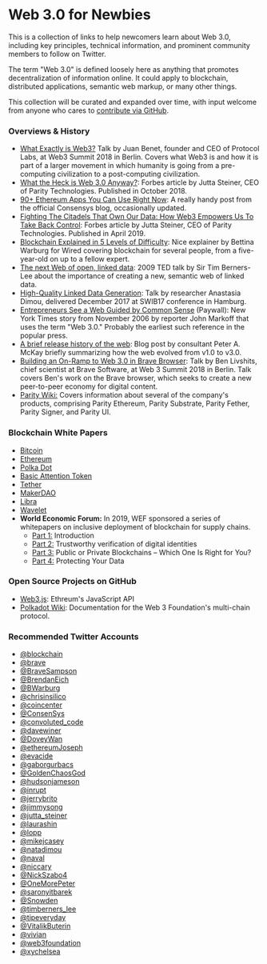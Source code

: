 # Web 3.0 for Newbies

This is a collection of links to help newcomers learn about Web 3.0, including key principles, technical information, and prominent community members to follow on Twitter.

The term "Web 3.0" is defined loosely here as anything that promotes decentralization of information online. It could apply to blockchain, distributed applications, semantic web markup, or many other things.

This collection will be curated and expanded over time, with input welcome from anyone who cares to <a href="https://github.com/Indizr/web3newbies/issues/1">contribute via GitHub</a>.

### Overviews & History
- <a href="https://www.youtube.com/watch?v=l44z35vabvA">What Exactly is Web3?</a> Talk by Juan Benet, founder and CEO of Protocol Labs, at Web3 Summit 2018 in Berlin. Covers what Web3 is and how it is part of a larger movement in which humanity is going from a pre-computing civilization to a post-computing civilization.
- <a href="https://www.forbes.com/sites/juttasteiner/2018/10/26/what-the-heck-is-web-3-0-anyway/#8e6c8266614b">What the Heck is Web 3.0 Anyway?</a>: Forbes article by Jutta Steiner, CEO of Parity Technologies. Published in October 2018.
- <a href="https://media.consensys.net/40-ethereum-apps-you-can-use-right-now-d643333769f7">90+ Ethereum Apps You Can Use Right Now</a>: A really handy post from the official Consensys blog, occasionally updated.
- <a href="https://www.forbes.com/sites/juttasteiner/2019/04/03/fighting-the-citadels-that-own-our-data-how-web3-empowers-us-to-take-back-control/#2a46c4544af8">Fighting The Citadels That Own Our Data: How Web3 Empowers Us To Take Back Control</a>: Forbes article by Jutta Steiner, CEO of Parity Technologies. Published in April 2019.
- <a href="https://www.youtube.com/watch?v=hYip_Vuv8J0">Blockchain Explained in 5 Levels of Difficulty</a>: Nice explainer by Bettina Warburg for Wired covering blockchain for several people, from a five-year-old on up to a fellow expert. 
- <a href="https://www.youtube.com/watch?v=OM6XIICm_qo">The next Web of open, linked data</a>: 2009 TED talk by Sir Tim Berners-Lee about the importance of creating a new, semantic web of linked data.
- <a href="https://www.youtube.com/watch?v=vF3dLP8I-eY">High-Quality Linked Data Generation</a>: Talk by researcher Anastasia Dimou, delivered December 2017 at SWIB17 conference in Hamburg.
- <a href="https://www.nytimes.com/2006/11/12/business/12web.html">Entrepreneurs See a Web Guided by Common Sense</a> (Paywall): New York Times story from November 2006 by reporter John Markoff that uses the term "Web 3.0." Probably the earliest such reference in the popular press.
- <a href="https://blog.indizr.com/how-we-got-to-web-3-0-2/">A brief release history of the web</a>: Blog post by consultant Peter A. McKay briefly summarizing how the web evolved from v1.0 to v3.0.
- <a href="https://www.youtube.com/watch?v=aNisYrJCU6Q" >Building an On-Ramp to Web 3.0 in Brave Browser</a>: Talk by Ben Livshits, chief scientist at Brave Software, at Web 3 Summit 2018 in Berlin. Talk covers Ben's work on the Brave browser, which seeks to create a new peer-to-peer economy for digital content.
- <a href="https://wiki.parity.io/">Parity Wiki:</a> Covers information about several of the company's products, comprising Parity Ethereum, Parity Substrate, Parity Fether, Parity Signer, and Parity UI.



<!-- 


From LP3 and Medill...

Why Software is eating the world...


  https://a16z.com/2011/08/20/why-software-is-eating-the-world/

  https://bitcoin.org/bitcoin.pdf

  https://dealbook.nytimes.com/2014/01/21/why-bitcoin-matters/

  https://medium.com/s/story/why-decentralization-matters-5e3f79f7638e

  https://opensource.org/osd-annotated

  https://www.gnu.org/licenses/gpl-3.0.html

  https://www.gnu.org/philosophy/open-source-misses-the-point.en.html

  https://www.slideshare.net/kleinerperkins/internet-trends-report-2018-99574140

  https://hbr.org/2013/05/why-the-lean-start-up-changes-everything

  https://www.washingtonpost.com/lifestyle/style/how-san-francisco-broke-americas-heart/2019/05/21/ef9a0ac0-70ea-11e9-9eb4-0828f5389013_story.html?utm_term=.c0275e2740c9

  https://www.wired.com/story/facebook-mark-zuckerberg-15-months-of-fresh-hell/

  https://www.nytimes.com/2019/05/09/opinion/sunday/chris-hughes-facebook-zuckerberg.html

  https://www.sec.gov/Archives/edgar/data/1018724/000119312517120198/d373368dex991.htm

  https://blog.aboutamazon.com/company-news/2018-letter-to-shareholders

  https://www.revealnews.org/article/heres-the-clearest-picture-of-silicon-valleys-diversity-yet/

  https://www.revealnews.org/article/hidden-figures-how-silicon-valley-keeps-diversity-data-secret/

  https://medium.com/kapor-the-bridge/building-a-vc-2-0-53a85bf935c0

  Audio

  https://a16z.com/2018/12/29/talent-tech-trends-culture-ben-marc-tyler-cowen-summit-2018/

  Videos to watch
  https://www.youtube.com/watch?v=MnrJzXM7a6o

  https://youtu.be/keCwRdbwNQY

  https://youtu.be/L-s_3b5fRd8

  https://www.ted.com/talks/jack_dorsey_how_twitter_needs_to_change?utm_campaign=tedspread&utm_medium=referral&utm_source=tedcomshare

  https://www.commonwealthclub.org/events/archive/video/emily-changs-brotopia-one-year-later
  https://www.vanityfair.com/news/2018/01/brotopia-silicon-valley-secretive-orgiastic-inner-sanctum?verso=true

  https://video.wired.com/watch/anand-giridharadas-virginia-heffernan-techno-utopianism

  Optional Additional Reads

  http://jointventure.org/images/stories/pdf/index2019.pdf

  https://www.gatesnotes.com/2019-Annual-Letter


-->



### Blockchain White Papers
- <a href="https://bitcoin.org/bitcoin.pdf">Bitcoin</a>
- <a href="https://github.com/ethereum/wiki/wiki/White-Paper">Ethereum</a>
- <a href="/https://polkadot.network/PolkaDotPaper.pdf">Polka Dot</a>
- <a href="https://basicattentiontoken.org/BasicAttentionTokenWhitePaper-4.pdf">Basic Attention Token</a>
- <a href="https://tether.to/wp-content/uploads/2016/06/TetherWhitePaper.pdf">Tether</a> 
- <a href="https://makerdao.com/en/whitepaper">MakerDAO</a> 
- <a href="https://libra.org/en-US/white-paper/">Libra</a>
- <a href="https://wavelet.perlin.net/whitepaper.pdf">Wavelet</a> 
- <strong>World Economic Forum:</strong> In 2019, WEF sponsored a series of whitepapers on inclusive deployment of blockchain for supply chains.
    - <a href="https://www.weforum.org/whitepapers/inclusive-deployment-of-blockchain-for-supply-chains-part-1-introduction">Part 1:</a> Introduction 
    - <a href="https://www.weforum.org/whitepapers/inclusive-deployment-of-blockchain-for-supply-chains-part-2-trustworthy-verification-of-digital-identities">Part 2:</a> Trustworthy verification of digital identities 
    - <a href="https://www.weforum.org/whitepapers/inclusive-deployment-of-blockchain-for-supply-chains-part-3-public-or-private-blockchains-which-one-is-right-for-you">Part 3:</a> Public or Private Blockchains – Which One Is Right for You? 
    - <a href="https://www.weforum.org/whitepapers/inclusive-deployment-of-blockchain-for-supply-chains-part-4-protecting-your-data">Part 4:</a> Protecting Your Data 

### Open Source Projects on GitHub
- <a href="https://github.com/ethereum/web3.js">Web3.js</a>: Ethreum's JavaScript API
- <a href="https://github.com/w3f/polkadot-wiki">Polkadot Wiki</a>: Documentation for the Web 3 Foundation's multi-chain protocol.

### Recommended Twitter Accounts
- <a href="https://twitter.com/blockchain">@blockchain</a>
- <a href="https://twitter.com/brave">@brave</a>
- <a href="https://twitter.com/BraveSampson">@BraveSampson</a>
- <a href="https://twitter.com/BrendanEich">@BrendanEich</a>
- <a href="https://twitter.com/BWarburg">@BWarburg</a>
- <a href="https://twitter.com/chrisinsilico">@chrisinsilico</a>
- <a href="https://twitter.com/coincenter">@coincenter</a>
- <a href="https://twitter.com/ConsenSys">@ConsenSys</a>
- <a href="https://twitter.com/convoluted_code">@convoluted_code</a>
- <a href="https://twitter.com/davewiner">@davewiner</a>
- <a href="https://twitter.com/DoveyWan">@DoveyWan</a>
- <a href="https://twitter.com/ethereumJoseph">@ethereumJoseph</a> 
- <a href="https://twitter.com/evacide">@evacide</a>
- <a href="https://twitter.com/gaborgurbacs">@gaborgurbacs</a>
- <a href="https://twitter.com/GoldenChaosGod">@GoldenChaosGod</a>
- <a href="https://twitter.com/hudsonjameson">@hudsonjameson</a>
- <a href="https://twitter.com/inrupt">@inrupt</a>
- <a href="https://twitter.com/jerrybrito">@jerrybrito</a>
- <a href="https://twitter.com/jimmysong">@jimmysong</a>
- <a href="https://twitter.com/jutta_steiner">@jutta_steiner</a>
- <a href="https://twitter.com/laurashin">@laurashin</a>
- <a href="https://twitter.com/lopp">@lopp</a>
- <a href="https://twitter.com/mikejcasey">@mikejcasey</a>
- <a href="https://twitter.com/natadimou">@natadimou</a>
- <a href="https://twitter.com/naval">@naval</a>
- <a href="https://twitter.com/niccary">@niccary</a>
- <a href="https://twitter.com/NickSzabo4">@NickSzabo4</a>
- <a href="https://twitter.com/OneMorePeter">@OneMorePeter</a>
- <a href="https://twitter.com/saronyitbarek">@saronyitbarek</a>
- <a href="https://twitter.com/Snowden">@Snowden</a>
- <a href="https://twitter.com/timberners_lee">@timberners_lee</a>
- <a href="https://twitter.com/tipeveryday">@tipeveryday</a>
- <a href="https://twitter.com/VitalikButerin">@VitalikButerin</a>
- <a href="https://twitter.com/vivian">@vivian</a>
- <a href="https://twitter.com/web3foundation">@web3foundation</a>
- <a href="https://twitter.com/xychelsea">@xychelsea</a>
